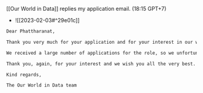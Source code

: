 [[Our World in Data]] replies my application email. (18:15 GPT+7)
- ![[2023-02-03#^29e01c]]
```txt
Dear Phattharanat,

Thank you very much for your application and for your interest in our work. We regret to inform you that we have not selected your application on this occasion. 

We received a large number of applications for the role, so we unfortunately cannot offer any specific feedback. We are a very small team and we look for a very diverse set of skills for this role; how your strengths fit with the rest of the team is usually the decisive factor.

Thank you, again, for your interest and we wish you all the very best.

Kind regards, 

The Our World in Data team
```
